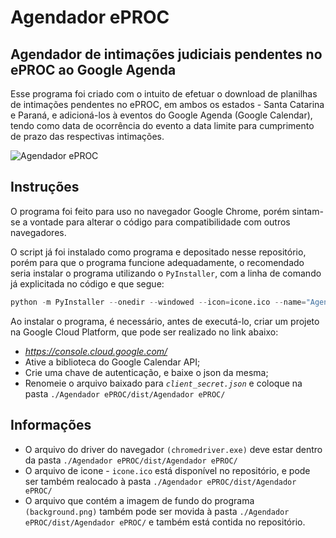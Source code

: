 # Agendador ePROC


## Agendador de intimações judiciais pendentes no ePROC ao Google Agenda
Esse programa foi criado com o intuito de efetuar o download de planilhas de intimações pendentes no ePROC, em ambos os estados - Santa Catarina e Paraná, e adicioná-los à eventos do Google Agenda (Google Calendar), tendo como data de ocorrência do evento a data limite para cumprimento de prazo das respectivas intimações.


![Agendador ePROC](https://cdn.discordapp.com/attachments/810687915045814293/934955120821682206/3aebb01f4ab9edab8d093e0b6188ac35.png)


## Instruções
O programa foi feito para uso no navegador Google Chrome, porém sintam-se a vontade para alterar o código para compatibilidade com outros navegadores. </br >

O script já foi instalado como programa e depositado nesse repositório, porém para que o programa funcione adequadamente, o recomendado seria instalar o programa utilizando o `PyInstaller`, com a linha de comando já explicitada no código e que segue:
```python
python -m PyInstaller --onedir --windowed --icon=icone.ico --name="Agendador ePROC" Agendador.py
```

Ao instalar o programa, é necessário, antes de executá-lo, criar um projeto na Google Cloud Platform, que pode ser realizado no link abaixo:
* _<https://console.cloud.google.com/>_
* Ative a biblioteca do Google Calendar API;
* Crie uma chave de autenticação, e baixe o json da mesma;
* Renomeie o arquivo baixado para _`client_secret.json`_ e coloque na pasta `./Agendador ePROC/dist/Agendador ePROC/`

## Informações
* O arquivo do driver do navegador `(chromedriver.exe)` deve estar dentro da pasta `./Agendador ePROC/dist/Agendador ePROC/`
* O arquivo de icone - `icone.ico` está disponível no repositório, e pode ser também realocado à pasta `./Agendador ePROC/dist/Agendador ePROC/`
* O arquivo que contém a imagem de fundo do programa `(background.png)` também pode ser movida à pasta `./Agendador ePROC/dist/Agendador ePROC/` e também está contida no repositório.
